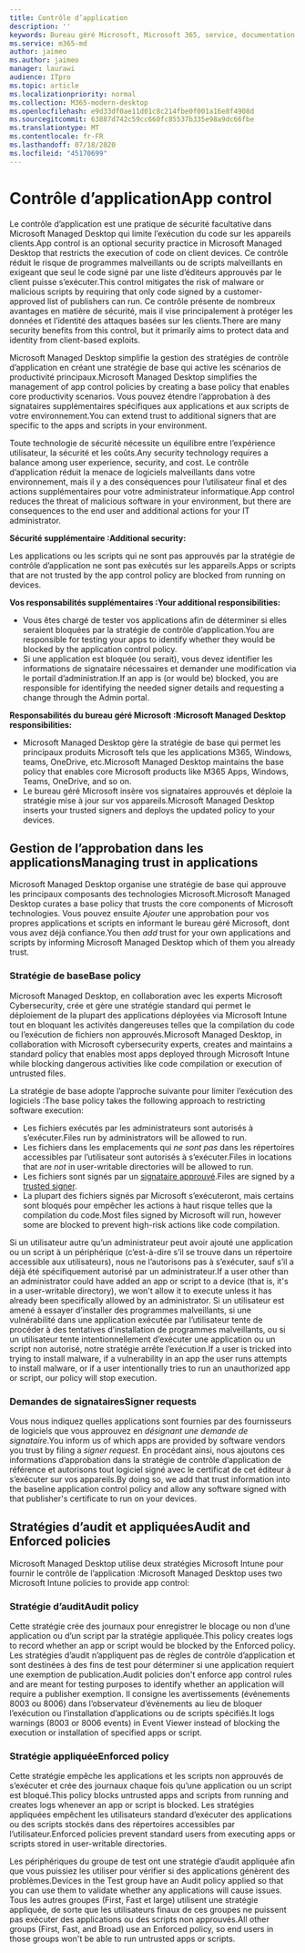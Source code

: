 ```yaml
---
title: Contrôle d’application
description: ''
keywords: Bureau géré Microsoft, Microsoft 365, service, documentation
ms.service: m365-md
author: jaimeo
ms.author: jaimeo
manager: laurawi
audience: ITpro
ms.topic: article
ms.localizationpriority: normal
ms.collection: M365-modern-desktop
ms.openlocfilehash: e9d33df0ae11d01c8c214fbe0f001a16e8f4908d
ms.sourcegitcommit: 63887d742c59cc660fc85537b335e98a9dc66fbe
ms.translationtype: MT
ms.contentlocale: fr-FR
ms.lasthandoff: 07/18/2020
ms.locfileid: "45170699"
---
```

# <a name="app-control"></a><span data-ttu-id="948ce-103">Contrôle d’application</span><span class="sxs-lookup"><span data-stu-id="948ce-103">App control</span></span>

<span data-ttu-id="948ce-104">Le contrôle d’application est une pratique de sécurité facultative dans Microsoft Managed Desktop qui limite l’exécution du code sur les appareils clients.</span><span class="sxs-lookup"><span data-stu-id="948ce-104">App control is an optional security practice in Microsoft Managed Desktop that restricts the execution of code on client devices.</span></span> <span data-ttu-id="948ce-105">Ce contrôle réduit le risque de programmes malveillants ou de scripts malveillants en exigeant que seul le code signé par une liste d’éditeurs approuvés par le client puisse s’exécuter.</span><span class="sxs-lookup"><span data-stu-id="948ce-105">This control mitigates the risk of malware or malicious scripts by requiring that only code signed by a customer-approved list of publishers can run.</span></span> <span data-ttu-id="948ce-106">Ce contrôle présente de nombreux avantages en matière de sécurité, mais il vise principalement à protéger les données et l’identité des attaques basées sur les clients.</span><span class="sxs-lookup"><span data-stu-id="948ce-106">There are many security benefits from this control, but it primarily aims to protect data and identity from client-based exploits.</span></span>

<span data-ttu-id="948ce-107">Microsoft Managed Desktop simplifie la gestion des stratégies de contrôle d’application en créant une stratégie de base qui active les scénarios de productivité principaux.</span><span class="sxs-lookup"><span data-stu-id="948ce-107">Microsoft Managed Desktop simplifies the management of app control policies by creating a base policy that enables core productivity scenarios.</span></span> <span data-ttu-id="948ce-108">Vous pouvez étendre l’approbation à des signataires supplémentaires spécifiques aux applications et aux scripts de votre environnement.</span><span class="sxs-lookup"><span data-stu-id="948ce-108">You can extend trust to additional signers that are specific to the apps and scripts in your environment.</span></span> 


<span data-ttu-id="948ce-109">Toute technologie de sécurité nécessite un équilibre entre l’expérience utilisateur, la sécurité et les coûts.</span><span class="sxs-lookup"><span data-stu-id="948ce-109">Any security technology requires a balance among user experience, security, and cost.</span></span> <span data-ttu-id="948ce-110">Le contrôle d’application réduit la menace de logiciels malveillants dans votre environnement, mais il y a des conséquences pour l’utilisateur final et des actions supplémentaires pour votre administrateur informatique.</span><span class="sxs-lookup"><span data-stu-id="948ce-110">App control reduces the threat of malicious software in your environment, but there are consequences to the end user and additional actions for your IT administrator.</span></span>

<span data-ttu-id="948ce-111">**Sécurité supplémentaire :**</span><span class="sxs-lookup"><span data-stu-id="948ce-111">**Additional security:**</span></span>

<span data-ttu-id="948ce-112">Les applications ou les scripts qui ne sont pas approuvés par la stratégie de contrôle d’application ne sont pas exécutés sur les appareils.</span><span class="sxs-lookup"><span data-stu-id="948ce-112">Apps or scripts that are not trusted by the app control policy are blocked from running on devices.</span></span>

<span data-ttu-id="948ce-113">**Vos responsabilités supplémentaires :**</span><span class="sxs-lookup"><span data-stu-id="948ce-113">**Your additional responsibilities:**</span></span>

- <span data-ttu-id="948ce-114">Vous êtes chargé de tester vos applications afin de déterminer si elles seraient bloquées par la stratégie de contrôle d’application.</span><span class="sxs-lookup"><span data-stu-id="948ce-114">You are responsible for testing your apps to identify whether they would be blocked by the application control policy.</span></span>
- <span data-ttu-id="948ce-115">Si une application est bloquée (ou serait), vous devez identifier les informations de signataire nécessaires et demander une modification via le portail d’administration.</span><span class="sxs-lookup"><span data-stu-id="948ce-115">If an app is (or would be) blocked, you are responsible for identifying the needed signer details and requesting a change through the Admin portal.</span></span>

<span data-ttu-id="948ce-116">**Responsabilités du bureau géré Microsoft :**</span><span class="sxs-lookup"><span data-stu-id="948ce-116">**Microsoft Managed Desktop responsibilities:**</span></span>

- <span data-ttu-id="948ce-117">Microsoft Managed Desktop gère la stratégie de base qui permet les principaux produits Microsoft tels que les applications M365, Windows, teams, OneDrive, etc.</span><span class="sxs-lookup"><span data-stu-id="948ce-117">Microsoft Managed Desktop maintains the base policy that enables core Microsoft products like M365 Apps, Windows, Teams, OneDrive, and so on.</span></span>
- <span data-ttu-id="948ce-118">Le bureau géré Microsoft insère vos signataires approuvés et déploie la stratégie mise à jour sur vos appareils.</span><span class="sxs-lookup"><span data-stu-id="948ce-118">Microsoft Managed Desktop inserts your trusted signers and deploys the updated policy to your devices.</span></span>


## <a name="managing-trust-in-applications"></a><span data-ttu-id="948ce-119">Gestion de l’approbation dans les applications</span><span class="sxs-lookup"><span data-stu-id="948ce-119">Managing trust in applications</span></span>

<span data-ttu-id="948ce-120">Microsoft Managed Desktop organise une stratégie de base qui approuve les principaux composants des technologies Microsoft.</span><span class="sxs-lookup"><span data-stu-id="948ce-120">Microsoft Managed Desktop curates a base policy that trusts the core components of Microsoft technologies.</span></span> <span data-ttu-id="948ce-121">Vous pouvez ensuite *Ajouter* une approbation pour vos propres applications et scripts en informant le bureau géré Microsoft, dont vous avez déjà confiance.</span><span class="sxs-lookup"><span data-stu-id="948ce-121">You then *add* trust for your own applications and scripts by informing Microsoft Managed Desktop which of them you already trust.</span></span>

### <a name="base-policy"></a><span data-ttu-id="948ce-122">Stratégie de base</span><span class="sxs-lookup"><span data-stu-id="948ce-122">Base policy</span></span>

<span data-ttu-id="948ce-123">Microsoft Managed Desktop, en collaboration avec les experts Microsoft Cybersecurity, crée et gère une stratégie standard qui permet le déploiement de la plupart des applications déployées via Microsoft Intune tout en bloquant les activités dangereuses telles que la compilation du code ou l’exécution de fichiers non approuvés.</span><span class="sxs-lookup"><span data-stu-id="948ce-123">Microsoft Managed Desktop, in collaboration with Microsoft cybersecurity experts, creates and maintains a standard policy that enables most apps deployed through Microsoft Intune while blocking dangerous activities like code compilation or execution of untrusted files.</span></span>

<span data-ttu-id="948ce-124">La stratégie de base adopte l’approche suivante pour limiter l’exécution des logiciels :</span><span class="sxs-lookup"><span data-stu-id="948ce-124">The base policy takes the following approach to restricting software execution:</span></span>

- <span data-ttu-id="948ce-125">Les fichiers exécutés par les administrateurs sont autorisés à s’exécuter.</span><span class="sxs-lookup"><span data-stu-id="948ce-125">Files run by administrators will be allowed to run.</span></span>
- <span data-ttu-id="948ce-126">Les fichiers dans les emplacements qui *ne sont pas* dans les répertoires accessibles par l’utilisateur sont autorisés à s’exécuter.</span><span class="sxs-lookup"><span data-stu-id="948ce-126">Files in locations that are *not* in user-writable directories will be allowed to run.</span></span>
- <span data-ttu-id="948ce-127">Les fichiers sont signés par un [signataire approuvé](#signer-requests).</span><span class="sxs-lookup"><span data-stu-id="948ce-127">Files are signed by a [trusted signer](#signer-requests).</span></span>
- <span data-ttu-id="948ce-128">La plupart des fichiers signés par Microsoft s’exécuteront, mais certains sont bloqués pour empêcher les actions à haut risque telles que la compilation du code.</span><span class="sxs-lookup"><span data-stu-id="948ce-128">Most files signed by Microsoft will run, however some are blocked to prevent high-risk actions like code compilation.</span></span>


<span data-ttu-id="948ce-129">Si un utilisateur autre qu’un administrateur peut avoir ajouté une application ou un script à un périphérique (c’est-à-dire s’il se trouve dans un répertoire accessible aux utilisateurs), nous ne l’autorisons pas à s’exécuter, sauf s’il a déjà été spécifiquement autorisé par un administrateur.</span><span class="sxs-lookup"><span data-stu-id="948ce-129">If a user other than an administrator could have added an app or script to a device (that is, it's in a user-writable directory), we won't allow it to execute unless it has already been specifically allowed by an administrator.</span></span> <span data-ttu-id="948ce-130">Si un utilisateur est amené à essayer d’installer des programmes malveillants, si une vulnérabilité dans une application exécutée par l’utilisateur tente de procéder à des tentatives d’installation de programmes malveillants, ou si un utilisateur tente intentionnellement d’exécuter une application ou un script non autorisé, notre stratégie arrête l’exécution.</span><span class="sxs-lookup"><span data-stu-id="948ce-130">If a user is tricked into trying to install malware, if a vulnerability in an app the user runs attempts to install malware, or if a user intentionally tries to run an unauthorized app or script, our policy will stop execution.</span></span>

### <a name="signer-requests"></a><span data-ttu-id="948ce-131">Demandes de signataires</span><span class="sxs-lookup"><span data-stu-id="948ce-131">Signer requests</span></span>

<span data-ttu-id="948ce-132">Vous nous indiquez quelles applications sont fournies par des fournisseurs de logiciels que vous approuvez en *désignant une demande de signataire*.</span><span class="sxs-lookup"><span data-stu-id="948ce-132">You inform us of which apps are provided by software vendors you trust by filing a *signer request*.</span></span> <span data-ttu-id="948ce-133">En procédant ainsi, nous ajoutons ces informations d’approbation dans la stratégie de contrôle d’application de référence et autorisons tout logiciel signé avec le certificat de cet éditeur à s’exécuter sur vos appareils.</span><span class="sxs-lookup"><span data-stu-id="948ce-133">By doing so, we add that trust information into the baseline application control policy and allow any software signed with that publisher's certificate to run on your devices.</span></span>

## <a name="audit-and-enforced-policies"></a><span data-ttu-id="948ce-134">Stratégies d’audit et appliquées</span><span class="sxs-lookup"><span data-stu-id="948ce-134">Audit and Enforced policies</span></span>

<span data-ttu-id="948ce-135">Microsoft Managed Desktop utilise deux stratégies Microsoft Intune pour fournir le contrôle de l’application :</span><span class="sxs-lookup"><span data-stu-id="948ce-135">Microsoft Managed Desktop uses two Microsoft Intune policies to provide app control:</span></span>

### <a name="audit-policy"></a><span data-ttu-id="948ce-136">Stratégie d’audit</span><span class="sxs-lookup"><span data-stu-id="948ce-136">Audit policy</span></span>
<span data-ttu-id="948ce-137">Cette stratégie crée des journaux pour enregistrer le blocage ou non d’une application ou d’un script par la stratégie appliquée.</span><span class="sxs-lookup"><span data-stu-id="948ce-137">This policy creates logs to record whether an app or script would be blocked by the Enforced policy.</span></span> <span data-ttu-id="948ce-138">Les stratégies d’audit n’appliquent pas de règles de contrôle d’application et sont destinées à des fins de test pour déterminer si une application requiert une exemption de publication.</span><span class="sxs-lookup"><span data-stu-id="948ce-138">Audit policies don't enforce app control rules and are meant for testing purposes to identify whether an application will require a publisher exemption.</span></span> <span data-ttu-id="948ce-139">Il consigne les avertissements (événements 8003 ou 8006) dans l’observateur d’événements au lieu de bloquer l’exécution ou l’installation d’applications ou de scripts spécifiés.</span><span class="sxs-lookup"><span data-stu-id="948ce-139">It logs warnings (8003 or 8006 events) in Event Viewer instead of blocking the execution or installation of specified apps or script.</span></span>

### <a name="enforced-policy"></a><span data-ttu-id="948ce-140">Stratégie appliquée</span><span class="sxs-lookup"><span data-stu-id="948ce-140">Enforced policy</span></span>
<span data-ttu-id="948ce-141">Cette stratégie empêche les applications et les scripts non approuvés de s’exécuter et crée des journaux chaque fois qu’une application ou un script est bloqué.</span><span class="sxs-lookup"><span data-stu-id="948ce-141">This policy blocks untrusted apps and scripts from running and creates logs whenever an app or script is blocked.</span></span> <span data-ttu-id="948ce-142">Les stratégies appliquées empêchent les utilisateurs standard d’exécuter des applications ou des scripts stockés dans des répertoires accessibles par l’utilisateur.</span><span class="sxs-lookup"><span data-stu-id="948ce-142">Enforced policies prevent standard users from executing apps or scripts stored in user-writable directories.</span></span>

<span data-ttu-id="948ce-143">Les périphériques du groupe de test ont une stratégie d’audit appliquée afin que vous puissiez les utiliser pour vérifier si des applications génèrent des problèmes.</span><span class="sxs-lookup"><span data-stu-id="948ce-143">Devices in the Test group have an Audit policy applied so that you can use them to validate whether any applications will cause issues.</span></span> <span data-ttu-id="948ce-144">Tous les autres groupes (First, Fast et large) utilisent une stratégie appliquée, de sorte que les utilisateurs finaux de ces groupes ne puissent pas exécuter des applications ou des scripts non approuvés.</span><span class="sxs-lookup"><span data-stu-id="948ce-144">All other groups (First, Fast, and Broad) use an Enforced policy, so end users in those groups won't be able to run untrusted apps or scripts.</span></span>







